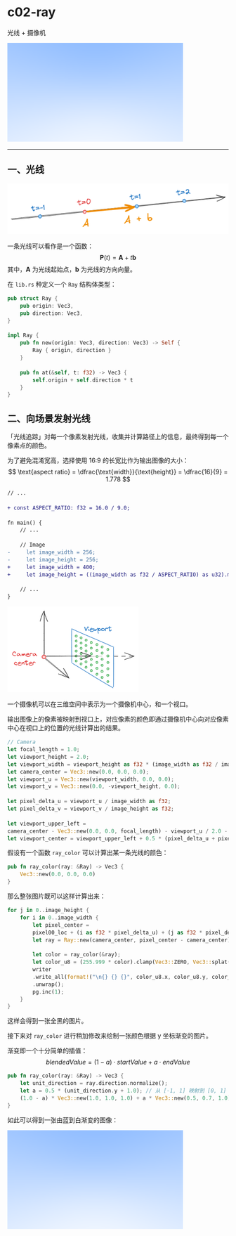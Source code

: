 # c02-ray

光线 + 摄像机

![image_c02](./assets/image_c02.png)

---

## 一、光线

![image-20240906125616410](./assets/image-20240906125616410.png)

一条光线可以看作是一个函数：
$$
\mathbf{P}(t) = \mathbf{A} + t\mathbf{b}
$$
其中，$\mathbf{A}$ 为光线起始点，$\mathbf{b}$ 为光线的方向向量。

在 `lib.rs` 种定义一个 `Ray` 结构体类型：

```rust
pub struct Ray {
    pub origin: Vec3,
    pub direction: Vec3,
}

impl Ray {
    pub fn new(origin: Vec3, direction: Vec3) -> Self {
        Ray { origin, direction }
    }

    pub fn at(&self, t: f32) -> Vec3 {
        self.origin + self.direction * t
    }
}
```

## 二、向场景发射光线

「光线追踪」对每一个像素发射光线，收集并计算路径上的信息，最终得到每一个像素点的颜色。

为了避免混淆宽高，选择使用 16:9 的长宽比作为输出图像的大小：
$$
\text{aspect ratio} = \dfrac{\text{width}}{\text{height}} = \dfrac{16}{9} = 1.778
$$

```diff
// ...

+ const ASPECT_RATIO: f32 = 16.0 / 9.0;

fn main() {
	// ...
	
    // Image
-     let image_width = 256;
-     let image_height = 256;
+     let image_width = 400;
+     let image_height = ((image_width as f32 / ASPECT_RATIO) as u32).max(1);
	
	// ...
}
```

![image-20240906132427009](./assets/image-20240906132427009.png)

一个摄像机可以在三维空间中表示为一个摄像机中心，和一个视口。

输出图像上的像素被映射到视口上，对应像素的颜色即通过摄像机中心向对应像素中心在视口上的位置的光线计算出的结果。

```rust
// Camera
let focal_length = 1.0;
let viewport_height = 2.0;
let viewport_width = viewport_height as f32 * (image_width as f32 / image_height as f32);
let camera_center = Vec3::new(0.0, 0.0, 0.0);
let viewport_u = Vec3::new(viewport_width, 0.0, 0.0);
let viewport_v = Vec3::new(0.0, -viewport_height, 0.0);

let pixel_delta_u = viewport_u / image_width as f32;
let pixel_delta_v = viewport_v / image_height as f32;

let viewport_upper_left =
camera_center - Vec3::new(0.0, 0.0, focal_length) - viewport_u / 2.0 - viewport_v / 2.0;
let viewport_center = viewport_upper_left + 0.5 * (pixel_delta_u + pixel_delta_v);
```

假设有一个函数 `ray_color` 可以计算出某一条光线的颜色：

```rust
pub fn ray_color(ray: &Ray) -> Vec3 {
    Vec3::new(0.0, 0.0, 0.0)
}
```

那么整张图片既可以这样计算出来：

```rust
for j in 0..image_height {
    for i in 0..image_width {
        let pixel_center =
        pixel00_loc + (i as f32 * pixel_delta_u) + (j as f32 * pixel_delta_v);
        let ray = Ray::new(camera_center, pixel_center - camera_center);

        let color = ray_color(&ray);
        let color_u8 = (255.999 * color).clamp(Vec3::ZERO, Vec3::splat(255.0));
        writer
        .write_all(format!("\n{} {} {}", color_u8.x, color_u8.y, color_u8.z).as_bytes())
        .unwrap();
        pg.inc(1);
    }
}
```

这样会得到一张全黑的图片。

接下来对 `ray_color` 进行稍加修改来绘制一张颜色根据 y 坐标渐变的图片。

渐变即一个十分简单的插值：
$$
blendedValue = (1-a) \cdot startValue + a \cdot endValue
$$

```rust
pub fn ray_color(ray: &Ray) -> Vec3 {
    let unit_direction = ray.direction.normalize();
    let a = 0.5 * (unit_direction.y + 1.0); // 从 [-1, 1] 映射到 [0, 1]
    (1.0 - a) * Vec3::new(1.0, 1.0, 1.0) + a * Vec3::new(0.5, 0.7, 1.0)
}
```

如此可以得到一张由蓝到白渐变的图像：

![image_c02](./assets/image_c02.png)

